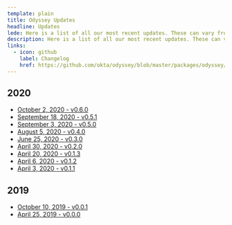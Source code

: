 ```yaml
---
template: plain
title: Odyssey Updates
headline: Updates
lede: Here is a list of all our most recent updates. These can vary from component changes to team updates and contributions.
description: Here is a list of all our most recent updates. These can vary from component changes to team updates and contributions.
links:
  - icon: github
    label: Changelog
    href: https://github.com/okta/odyssey/blob/master/packages/odyssey/src/scss/components/_text-input.scss
---
```


 ## 2020

<Description>

- [October 2, 2020 - v0.6.0](https://github.com/okta/odyssey/releases/tag/%40okta%2Fodyssey_0.6.0)
- [September 18, 2020 - v0.5.1](https://github.com/okta/odyssey/releases/tag/%40okta%2Fodyssey_0.5.1)
- [September 3, 2020 - v0.5.0](https://github.com/okta/odyssey/releases/tag/%40okta%2Fodyssey_0.5.0)
- [August 5, 2020 - v0.4.0](https://github.com/okta/odyssey/releases/tag/%40okta%2Fodyssey_0.4.0)
- [June 25, 2020 - v0.3.0](https://github.com/okta/odyssey/releases/tag/%40okta%2Fodyssey_0.3.0)
- [April 30, 2020 - v0.2.0](https://github.com/okta/odyssey/releases/tag/%40okta%2Fodyssey_0.2.0)
- [April 20, 2020 - v0.1.3](https://github.com/okta/odyssey/releases/tag/%40okta%2Fodyssey_0.1.3)
- [April 6, 2020 - v0.1.2](https://github.com/okta/odyssey/releases/tag/%40okta%2Fodyssey_0.1.2)
- [April 3, 2020 - v0.1.1](https://github.com/okta/odyssey/releases/tag/%40okta%2Fodyssey_0.1.1)

</Description>

## 2019

<Description>

- [October 10, 2019 - v0.0.1](https://github.com/okta/odyssey/releases/tag/odyssey-0.0.1)
- [April 25, 2019 - v0.0.0](https://github.com/okta/odyssey/releases/tag/0.0.0)

</Description>
